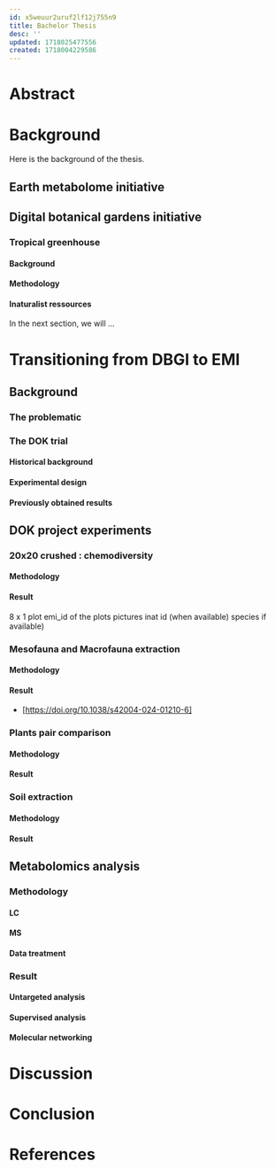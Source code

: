 ```yaml
---
id: x5weuur2uruf2lf12j755n9
title: Bachelor Thesis
desc: ''
updated: 1718025477556
created: 1718004229586
---
```


# Abstract 

# Background 

Here is the background of the thesis.


## Earth metabolome initiative 
## Digital botanical gardens initiative 
### Tropical greenhouse 
#### Background 
#### Methodology
#### Inaturalist ressources 

In the next section, we will ...


# Transitioning from DBGI to EMI

## Background 
### The problematic

### The DOK trial
#### Historical background
#### Experimental design 
#### Previously obtained results

## DOK project experiments 

### 20x20 crushed : chemodiversity  
#### Methodology 
#### Result 

8 x 1 plot 
emi_id of the plots 
pictures
inat id (when available)
species if available)

### Mesofauna and Macrofauna extraction 
#### Methodology 
#### Result 

- [https://doi.org/10.1038/s42004-024-01210-6]

### Plants pair comparison 
#### Methodology
#### Result 


### Soil extraction 
#### Methodology 
#### Result 

## Metabolomics analysis

### Methodology
#### LC
#### MS
#### Data treatment

### Result

#### Untargeted analysis
#### Supervised analysis
#### Molecular networking

# Discussion


# Conclusion 

# References


